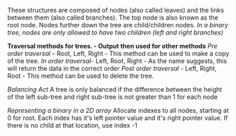 These structures are composed of nodes (also called leaves) and the links between them (also called branches). The top node is also known as the root node. Nodes further down the tree are child/children nodes. *In a binary tree, nodes are only allowed to have two children (left and right branches)*

**Traversal methods for trees. - Output then used for other methods**
*Pre order traversal* - Root, Left, Right - This method can be used to make a copy of the tree.
*In order traversal*- Left, Root, Right - As the name suggests, this will return the data in the correct order
*Post order traversal* - Left, Right, Root - This method can be used to delete the tree.

*Balancing Act*
A tree is only balanced if the difference between the height of the left sub-tree and right sub-tree is not greater than 1 for each node

*Representing a binary in a 2D array*
Allocate indexes to all nodes, starting at 0 for root. Each index has it's left pointer value and it's right pointer value. If there is no child at that location, use index -1 